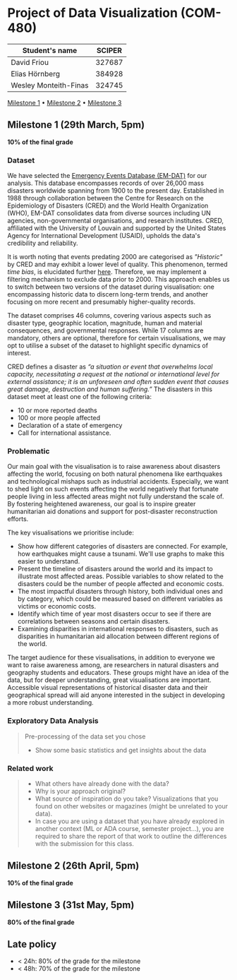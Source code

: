 # Project of Data Visualization (COM-480)

| Student's name | SCIPER |
| -------------- | ------ |
| David Friou | 327687 |
| Elias Hörnberg | 384928 |
| Wesley Monteith-Finas  | 324745 |

[Milestone 1](#milestone-1) • [Milestone 2](#milestone-2) • [Milestone 3](#milestone-3)

## Milestone 1 (29th March, 5pm)

**10% of the final grade**

### Dataset

We have selected the [Emergency Events Database (EM-DAT)](https://www.emdat.be/) for our analysis. This database encompasses records of over 26,000 mass disasters worldwide spanning from 1900 to the present day. Established in 1988 through collaboration between the Centre for Research on the Epidemiology of Disasters (CRED) and the World Health Organization (WHO), EM-DAT consolidates data from diverse sources including UN agencies, non-governmental organisations, and research institutes. CRED, affiliated with the University of Louvain and supported by the United States Agency for International Development (USAID), upholds the data's credibility and reliability.

It is worth noting that events predating 2000 are categorised as _"Historic"_ by CRED and may exhibit a lower level of quality. This phenomenon, termed _time bias_, is elucidated further [here](https://doc.emdat.be/docs/known-issues-and-limitations/specific-biases/#time-bias). Therefore, we may implement a filtering mechanism to exclude data prior to 2000. This approach enables us to switch between two versions of the dataset during visualisation: one encompassing historic data to discern long-term trends, and another focusing on more recent and presumably higher-quality records.

The dataset comprises 46 columns, covering various aspects such as disaster type, geographic location, magnitude, human and material consequences, and governmental responses. While 17 columns are mandatory, others are optional, therefore for certain visualisations, we may opt to utilise a subset of the dataset to highlight specific dynamics of interest.


CRED defines a disaster as _“a situation or event that overwhelms local capacity, necessitating a request at the national or international level for external assistance; it is an unforeseen and often sudden event that causes great damage, destruction and human suffering.”_  The disasters in this dataset meet at least one of the following criteria: 
- 10 or more reported deaths
- 100 or more people affected
- Declaration of a state of emergency
- Call for international assistance.

### Problematic

Our main goal with the visualisation is to raise awareness about disasters affecting the world, focusing on both natural phenomena like earthquakes and technological mishaps such as industrial accidents. Especially, we want to shed light on such events affecting the world negatively that fortunate people living in less affected areas might not fully understand the scale of. By fostering heightened awareness, our goal is to inspire greater humanitarian aid donations and support for post-disaster reconstruction efforts.

The key visualisations we prioritise include:
- Show how different categories of disasters are connected. For example, how earthquakes might cause a tsunami. We'll use graphs to make this easier to understand.
- Present the timeline of disasters around the world and its impact to illustrate most affected areas. Possible variables to show related to the disasters could be the number of people affected and economic costs. 
- The most impactful disasters through history, both individual ones and by category, which could be measured based on different variables as victims or economic costs. 
- Identify which time of year most disasters occur to see if there are correlations between seasons and certain disasters. 
- Examining disparities in international responses to disasters, such as disparities in humanitarian aid allocation between different regions of the world.

The target audience for these visualisations, in addition to everyone we want to raise awareness among, are researchers in natural disasters and geography students and educators. These groups might have an idea of the data, but for deeper understanding, great visualisations are important. Accessible visual representations of historical disaster data and their geographical spread will aid anyone interested in the subject in developing a more robust understanding.

### Exploratory Data Analysis

> Pre-processing of the data set you chose
> - Show some basic statistics and get insights about the data

### Related work


> - What others have already done with the data?
> - Why is your approach original?
> - What source of inspiration do you take? Visualizations that you found on other websites or magazines (might be unrelated to your data).
> - In case you are using a dataset that you have already explored in another context (ML or ADA course, semester project...), you are required to share the report of that work to outline the differences with the submission for this class.

## Milestone 2 (26th April, 5pm)

**10% of the final grade**


## Milestone 3 (31st May, 5pm)

**80% of the final grade**


## Late policy

- < 24h: 80% of the grade for the milestone
- < 48h: 70% of the grade for the milestone

